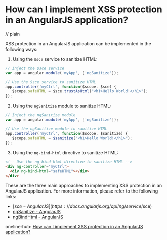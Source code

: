 # How can I implement XSS protection in an AngularJS application?
// plain

XSS protection in an AngularJS application can be implemented in the following ways:

1. Using the `$sce` service to sanitize HTML:
```javascript
// Inject the $sce service
var app = angular.module('myApp', ['ngSanitize']);

// Use the $sce service to sanitize HTML
app.controller('myCtrl', function($scope, $sce) {
   $scope.safeHTML = $sce.trustAsHtml("<h1>Hello World!</h1>");
});
```

2. Using the `ngSanitize` module to sanitize HTML:
```javascript
// Inject the ngSanitize module
var app = angular.module('myApp', ['ngSanitize']);

// Use the ngSanitize module to sanitize HTML
app.controller('myCtrl', function($scope, $sanitize) {
   $scope.safeHTML = $sanitize("<h1>Hello World!</h1>");
});
```

3. Using the `ng-bind-html` directive to sanitize HTML:
```html
<!-- Use the ng-bind-html directive to sanitize HTML -->
<div ng-controller="myCtrl">
  <div ng-bind-html="safeHTML"></div>
</div>
```

These are the three main approaches to implementing XSS protection in an AngularJS application. For more information, please refer to the following links:

* [$sce - AngularJS](https://docs.angularjs.org/api/ng/service/$sce)
* [ngSanitize - AngularJS](https://docs.angularjs.org/api/ngSanitize)
* [ngBindHtml - AngularJS](https://docs.angularjs.org/api/ng/directive/ngBindHtml)

onelinerhub: [How can I implement XSS protection in an AngularJS application?](https://onelinerhub.com/angularjs/how-can-i-implement-xss-protection-in-an-angularjs-application)